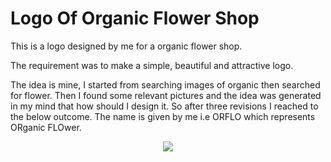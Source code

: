 # Logo Of Organic Flower Shop

This is a logo designed by me for a organic flower shop. 

The requirement was to make a simple, beautiful and attractive logo. 

The idea is mine, I started from searching images of organic then searched for flower. Then I found some relevant pictures and the idea was generated in my mind that how should I design it. So after three revisions I reached to the below outcome. The name is given by me i.e ORFLO which represents ORganic FLOwer.

<p text align="center"><img src="https://user-images.githubusercontent.com/54719422/95683596-f6377280-0c09-11eb-9e82-55eb5f1e705f.jpg"></p>

